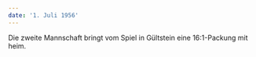 ```yaml
---
date: '1. Juli 1956'
---
```


Die zweite Mannschaft bringt vom Spiel in Gültstein eine 16:1-Packung mit heim.
